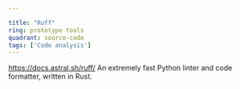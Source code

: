 ```yaml
---

title: "Ruff"
ring: prototype tools
quadrant: source-code
tags: ['Code analysis']
---
```

https://docs.astral.sh/ruff/
An extremely fast Python linter and code formatter, written in Rust.
